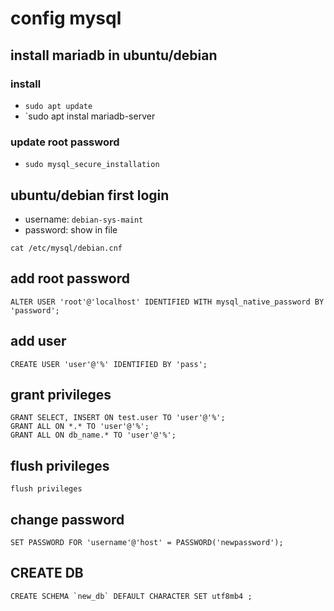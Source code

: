 # config mysql
## install mariadb in ubuntu/debian
### install
- `sudo apt update`
- `sudo apt instal mariadb-server
### update root password
- `sudo mysql_secure_installation`

## ubuntu/debian first login
- username: `debian-sys-maint`
- password: show in file
```shell
cat /etc/mysql/debian.cnf
```
## add root password
```mysql
ALTER USER 'root'@'localhost' IDENTIFIED WITH mysql_native_password BY 'password';
```


## add user
```mysql
CREATE USER 'user'@'%' IDENTIFIED BY 'pass';
```
## grant privileges
```mysql
GRANT SELECT, INSERT ON test.user TO 'user'@'%';
GRANT ALL ON *.* TO 'user'@'%';
GRANT ALL ON db_name.* TO 'user'@'%';
```
## flush privileges
```mysql
flush privileges
```
## change password
```mysql
SET PASSWORD FOR 'username'@'host' = PASSWORD('newpassword');
```

## CREATE DB
```mysql
CREATE SCHEMA `new_db` DEFAULT CHARACTER SET utf8mb4 ;
```
